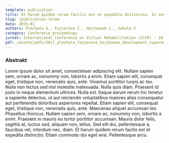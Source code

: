 ```yaml
---
template: publication
title: Et harum quidem rerum facilis est et expedita distinctio. In sem justo
slug: /publication-lorem
date: 2015-01
authors: Plechata A., Fajnerova I., Hejtmanek L., Sahula V.
category: Conference proceedings
jurnal: International Conference on Virtual Rehabilitation (ICVR) - 19.-21. 6. 2017, Montreal, Canada
pdf: /assets/pdfs/2017_plechata_fajnerova_hejtmanek_development_supermarket.pdf
---
```


### Abstrakt

Lorem ipsum dolor sit amet, consectetuer adipiscing elit. Nullam sapien sem, ornare ac, nonummy non, lobortis a enim. Etiam sapien elit, consequat eget, tristique non, venenatis quis, ante. Vivamus porttitor turpis ac leo. Nulla non lectus sed nisl molestie malesuada. Nulla quis diam. Praesent id justo in neque elementum ultrices. Nulla est. Itaque earum rerum hic tenetur a sapiente delectus, ut aut reiciendis voluptatibus maiores alias consequatur aut perferendis doloribus asperiores repellat. Etiam sapien elit, consequat eget, tristique non, venenatis quis, ante. Maecenas aliquet accumsan leo. Phasellus rhoncus. Nullam sapien sem, ornare ac, nonummy non, lobortis a enim. Praesent in mauris eu tortor porttitor accumsan. Mauris dolor felis, sagittis at, luctus sed, aliquam non, tellus. Sed elit dui, pellentesque a, faucibus vel, interdum nec, diam. Et harum quidem rerum facilis est et expedita distinctio. Etiam commodo dui eget wisi. Pellentesque arcu.


